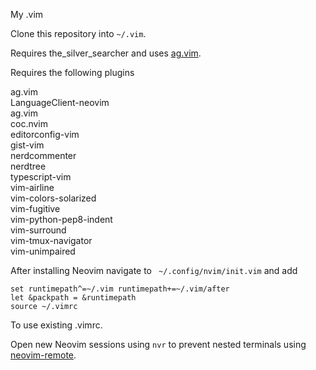 My .vim

Clone this repository into `~/.vim`.

<!-- Uses Pathogen and git submodules to manage plugins. -->
<!-- See [vimcasts](http://vimcasts.org/episodes/synchronizing-plugins-with-git-submodules-and-pathogen/). -->

Requires the_silver_searcher and uses [ag.vim](https://github.com/rking/ag.vim).

Requires the following plugins

ag.vim \
LanguageClient-neovim \
ag.vim \
coc.nvim \
editorconfig-vim \
gist-vim \
nerdcommenter \
nerdtree \
typescript-vim \
vim-airline \
vim-colors-solarized \
vim-fugitive \
vim-python-pep8-indent \
vim-surround \
vim-tmux-navigator \
vim-unimpaired

After installing Neovim navigate to ` ~/.config/nvim/init.vim` and add
```
set runtimepath^=~/.vim runtimepath+=~/.vim/after
let &packpath = &runtimepath
source ~/.vimrc
```
To use existing .vimrc. 

Open new Neovim sessions using `nvr` to prevent nested terminals using [neovim-remote](https://github.com/mhinz/neovim-remote).
